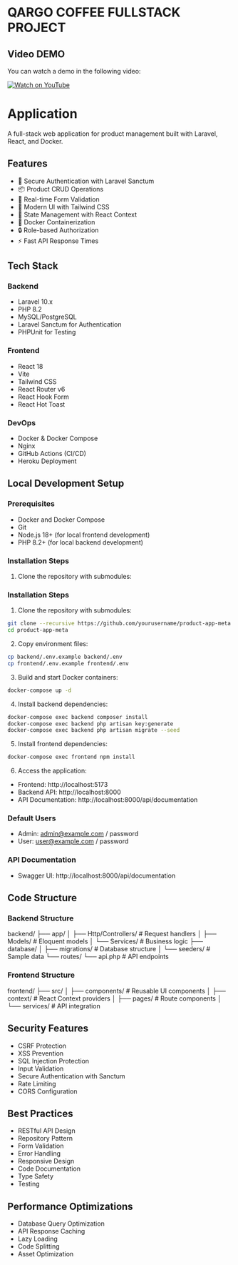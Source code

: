 # QARGO COFFEE FULLSTACK PROJECT 

## Video DEMO

You can watch a demo in the following video:

[![Watch on YouTube](https://img.shields.io/badge/YouTube-Video-red?logo=youtube)](https://youtu.be/Bxa8OEMSIUI)

# Application

A full-stack web application for product management built with Laravel, React, and Docker.

## Features

- 🔐 Secure Authentication with Laravel Sanctum
- 📦 Product CRUD Operations
- 🚀 Real-time Form Validation
- 🎨 Modern UI with Tailwind CSS
- 🔄 State Management with React Context
- 🐳 Docker Containerization
- 🔒 Role-based Authorization
- ⚡ Fast API Response Times

## Tech Stack

### Backend
- Laravel 10.x
- PHP 8.2
- MySQL/PostgreSQL
- Laravel Sanctum for Authentication
- PHPUnit for Testing

### Frontend
- React 18
- Vite
- Tailwind CSS
- React Router v6
- React Hook Form
- React Hot Toast

### DevOps
- Docker & Docker Compose
- Nginx
- GitHub Actions (CI/CD)
- Heroku Deployment

## Local Development Setup

### Prerequisites
- Docker and Docker Compose
- Git
- Node.js 18+ (for local frontend development)
- PHP 8.2+ (for local backend development)

### Installation Steps

1. Clone the repository with submodules:

### Installation Steps

1. Clone the repository with submodules:

```bash
git clone --recursive https://github.com/yourusername/product-app-meta.git
cd product-app-meta
```

2. Copy environment files:

```bash
cp backend/.env.example backend/.env
cp frontend/.env.example frontend/.env
```

3. Build and start Docker containers:

```bash
docker-compose up -d
```


4. Install backend dependencies:

```bash
docker-compose exec backend composer install
docker-compose exec backend php artisan key:generate
docker-compose exec backend php artisan migrate --seed
```


5. Install frontend dependencies:

```bash
docker-compose exec frontend npm install
```


6. Access the application:
- Frontend: http://localhost:5173
- Backend API: http://localhost:8000
- API Documentation: http://localhost:8000/api/documentation

### Default Users
- Admin: admin@example.com / password
- User: user@example.com / password

### API Documentation
- Swagger UI: http://localhost:8000/api/documentation

## Code Structure

### Backend Structure

backend/
├── app/
│ ├── Http/Controllers/ # Request handlers
│ ├── Models/ # Eloquent models
│ └── Services/ # Business logic
├── database/
│ ├── migrations/ # Database structure
│ └── seeders/ # Sample data
└── routes/
└── api.php # API endpoints

### Frontend Structure

frontend/
├── src/
│ ├── components/ # Reusable UI components
│ ├── context/ # React Context providers
│ ├── pages/ # Route components
│ └── services/ # API integration

## Security Features

- CSRF Protection
- XSS Prevention
- SQL Injection Protection
- Input Validation
- Secure Authentication with Sanctum
- Rate Limiting
- CORS Configuration

## Best Practices

- RESTful API Design
- Repository Pattern
- Form Validation
- Error Handling
- Responsive Design
- Code Documentation
- Type Safety
- Testing

## Performance Optimizations

- Database Query Optimization
- API Response Caching
- Lazy Loading
- Code Splitting
- Asset Optimization
